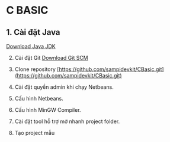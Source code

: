 # C BASIC

## 1. Cài đặt Java
[Download Java JDK](https://www.oracle.com/java/technologies/javase-jdk16-downloads.html)

2. Cài đặt Git
[Download Git SCM](https://git-scm.com/download)

3. Clone repository
[https://github.com/sampidevkit/CBasic.git](https://github.com/sampidevkit/CBasic.git)

4. Cài đặt quyền admin khi chạy Netbeans.

5. Cấu hình Netbeans.

6. Cấu hình MinGW Compiler.

7. Cài đặt tool hỗ trợ mở nhanh project folder.

8. Tạo project mẫu
